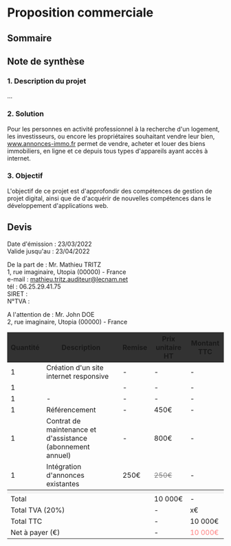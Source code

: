 # Proposition commerciale

## Sommaire

## Note de synthèse

### 1. Description du projet
...

### 2. Solution
Pour les personnes en activité professionnel à la recherche d'un logement, les investisseurs, ou encore les propriétaires souhaitant vendre leur bien, www.annonces-immo.fr permet de vendre, acheter et louer des biens immobiliers, en ligne et ce depuis tous types d'appareils ayant accès à internet.

### 3. Objectif
L'objectif de ce projet est d'approfondir des compétences de gestion de projet digital, ainsi que de d'acquérir de nouvelles compétences dans le développement d'applications web.

## Devis
Date d'émission : 23/03/2022 <br>
Valide jusqu'au : 23/04/2022

De la part de : Mr. Mathieu TRITZ <br>
1, rue imaginaire, Utopia (00000) - France <br>
e-mail : <mathieu.tritz.auditeur@lecnam.net> <br>
tél : 06.25.29.41.75 <br>
SIRET : <br>
N°TVA : <br>

A l'attention de : Mr. John DOE <br>
2, rue imaginaire, Utopia (00000) - France <br>

<table>
<thead>
  <tr style="background-color:rgba(50,50,50,1);">
    <th>Quantité</th>
    <th>Description</th>
    <th>Remise</th>
    <th>Prix unitaire HT</th>
    <th>Montant TTC</th>
  </tr>
</thead>
<tbody>
  <tr>
    <td> 1 </td>
    <td> Création d'un site internet responsive </td>
    <td> - </td>
    <td> - </td>
    <td> - </td>
  </tr>
  <tr>
    <td> 1 </td>
    <td>  </td>
    <td> - </td>
    <td> - </td>
    <td> - </td>
  </tr>
  <tr>
    <td> 1 </td>
    <td> - </td>
    <td> - </td>
    <td> - </td>
    <td> - </td>
  </tr>
  <tr>
    <td> 1 </td>
    <td> Référencement </td>
    <td> - </td>
    <td> 450€ </td>
    <td> - </td>
  </tr>
  <tr>
    <td> 1 </td>
    <td> Contrat de maintenance et d'assistance (abonnement annuel) </td>
    <td> - </td>
    <td> 800€ </td>
    <td> - </td>
  </tr>
  <tr>
    <td> 1 </td>
    <td> Intégration d'annonces existantes </td>
    <td> 250€ </td>
    <td><span style="color:grey;text-decoration:line-through"> 250€ </span></td>
    <td> - </td>
  </tr>
  <tr style="background-color:rgba(150,150,150,0.1)">
    <th colspan="5"></th>
  </tr>
  <tr>
    <td colspan="3"> Total </td>
    <td> 10 000€ </td>
    <td> - </td>
  </tr>
  <tr>
    <td colspan="3"> Total TVA (20%) </td>
    <td> - </td>
    <td> x€ </td>
  </tr>
  <tr>
    <td colspan="3"> Total TTC </td>
    <td> - </td>
    <td> 10 000€ </td>
  </tr>
  <tr>
    <td colspan="3"> Net à payer (€) </td>
    <td> - </td>
    <td style="color:rgba(255,100,100,0.8)"> 10 000€ </td>
  </tr>
</tbody>
</table>
